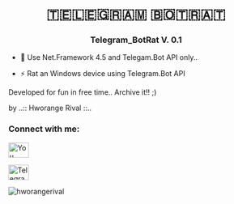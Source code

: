 
<h1 align="center"> 🇹​​​​​🇪​​​​​🇱​​​​​🇪​​​​​🇬​​​​​🇷​​​​​🇦​​​​​🇲​​​​​ 🇧​​​​​🇴​​​​​🇹​​​​​🇷​​​​​🇦​​​​​🇹​​​​​ </h1>


<h3 align="center"> Telegram_BotRat  V. 0.1  </h3>



- 💬 Use Net.Framework 4.5 and Telegam.Bot API only..
 
- ⚡ Rat an Windows device using Telegram.Bot API 


Developed for fun in free time.. Archive it!! ;)

by ..:: Hworange Rival ::..



<h3 align="left">Connect with me:</h3>
<p align="left">
<a href="https://www.youtube.com/user/MrHworange/videos" target="blank"><img align="center" src="https://raw.githubusercontent.com/rahuldkjain/github-profile-readme-generator/neutral-icons/src/images/icons/Social/youtube.svg" alt="You Tube: Hworange Rival" height="30" width="40" /></a>
</p>

<p align="left">
<a href="https://t.me/hworangerival" target="blank"><img align="center" src="https://raw.githubusercontent.com/rahuldkjain/github-profile-readme-generator/neutral-icons/src/images/icons/Social/youtube.svg" alt="Telegram: @hworangerival" height="30" width="40" /></a>
</p>


<p align="left"> <img src="https://komarev.com/ghpvc/?username=hworangerival&label=Profile%20views&color=0e75b6&style=flat" alt="hworangerival" /> </p>
